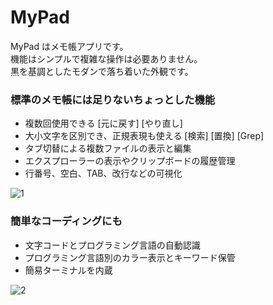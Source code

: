 # MyPad

MyPad はメモ帳アプリです。  
機能はシンプルで複雑な操作は必要ありません。  
黒を基調としたモダンで落ち着いた外観です。  
  
### 標準のメモ帳には足りないちょっとした機能
  
- 複数回使用できる [元に戻す] [やり直し]
- 大小文字を区別でき、正規表現も使える [検索] [置換] [Grep]
- タブ切替による複数ファイルの表示と編集
- エクスプローラーの表示やクリップボードの履歴管理
- 行番号、空白、TAB、改行などの可視化
  
![1](https://user-images.githubusercontent.com/16559662/71766022-acb14d00-2f3e-11ea-9b69-defed3b09c84.png)
  
### 簡単なコーディングにも
  
- 文字コードとプログラミング言語の自動認識
- プログラミング言語別のカラー表示とキーワード保管
- 簡易ターミナルを内蔵
  
![2](https://user-images.githubusercontent.com/16559662/71766101-b38c8f80-2f3f-11ea-803c-fa788c530992.png)
